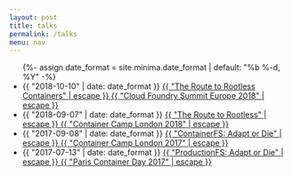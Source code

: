 ```yaml
---
layout: post
title: talks
permalink: /talks
menu: nav
---
```


<div class="home">
  <ul class="post-list">
      {%- assign date_format = site.minima.date_format | default: "%b %-d, %Y" -%}
    <li>
      <span class="post-meta">{{ "2018-10-10" | date: date_format }}</span>
        <a class="post-link" href="https://www.youtube.com/watch?v=iFo1KrxdOts&t=1s">
          {{ "The Route to Rootless Containers" | escape }}
        </a>
      <span class="post-meta"><a href="https://www.cloudfoundry.org/event/eusummit2018/">{{ "Cloud Foundry Summit Europe 2018" | escape }}</a></span>
    </li>
    <li>
      <span class="post-meta">{{ "2018-09-07" | date: date_format }}</span>
        <a class="post-link" href="https://www.youtube.com/watch?v=qXG_cChQgUg">
          {{ "The Route to Rootless" | escape }}
        </a>
      <span class="post-meta"><a href="https://2018.container.camp/uk/">{{ "Container Camp London 2018" | escape }}</a></span>
    </li>
    <li>
      <span class="post-meta">{{ "2017-09-08" | date: date_format }}</span>
        <a class="post-link" href="https://www.youtube.com/watch?v=lctMC1WNd1U&t=74s">
          {{ "ContainerFS: Adapt or Die" | escape }}
        </a>
      <span class="post-meta"><a href="https://2017.container.camp/uk/">{{ "Container Camp London 2017" | escape }}</a></span>
    </li>
    <li>
      <span class="post-meta">{{ "2017-07-13" | date: date_format }}</span>
        <a class="post-link" href="https://www.youtube.com/watch?v=Jh0NARKt1gU">
          {{ "ProductionFS: Adapt or Die" | escape }}
        </a>
      <span class="post-meta"><a href="http://2017.paris-container-day.fr/homepage-en/">{{ "Paris Container Day 2017" | escape }}</a></span>
    </li>
  </ul>
</div>

